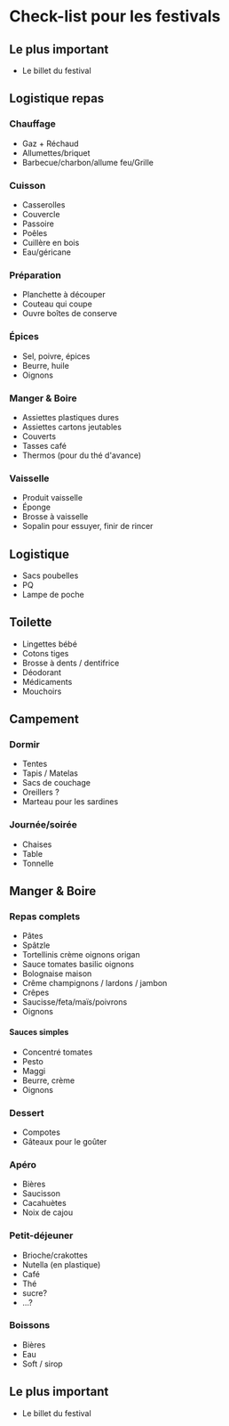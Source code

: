 Check-list pour les festivals
=============================


Le plus important
-----------------

 * Le billet du festival


Logistique repas
-----------------

### Chauffage ###

 * Gaz + Réchaud
 * Allumettes/briquet
 * Barbecue/charbon/allume feu/Grille

### Cuisson ###

 * Casserolles
 * Couvercle
 * Passoire
 * Poêles
 * Cuillère en bois
 * Eau/géricane

### Préparation ###

 * Planchette à découper
 * Couteau qui coupe
 * Ouvre boîtes de conserve

### Épices ###

 * Sel, poivre, épices
 * Beurre, huile
 * Oignons

### Manger & Boire ###

 * Assiettes plastiques dures
 * Assiettes cartons jeutables
 * Couverts
 * Tasses café
 * Thermos (pour du thé d'avance)

### Vaisselle ###

 * Produit vaisselle
 * Éponge
 * Brosse à vaisselle
 * Sopalin pour essuyer, finir de rincer


Logistique
----------

 * Sacs poubelles
 * PQ
 * Lampe de poche


Toilette
--------

 * Lingettes bébé
 * Cotons tiges
 * Brosse à dents / dentifrice
 * Déodorant
 * Médicaments
 * Mouchoirs


Campement
---------

### Dormir ###

 * Tentes
 * Tapis / Matelas
 * Sacs de couchage
 * Oreillers ?
 * Marteau pour les sardines

### Journée/soirée ###

 * Chaises
 * Table
 * Tonnelle


Manger & Boire
--------------

### Repas complets ###

 * Pâtes
 * Spâtzle
 * Tortellinis crème oignons origan
 * Sauce tomates basilic oignons
 * Bolognaise maison
 * Crême champignons / lardons / jambon
 * Crêpes
 * Saucisse/feta/maïs/poivrons
 * Oignons

#### Sauces simples ####

 * Concentré tomates
 * Pesto
 * Maggi
 * Beurre, crème
 * Oignons

### Dessert ###

 * Compotes
 * Gâteaux pour le goûter

### Apéro ###

 * Bières
 * Saucisson
 * Cacahuètes
 * Noix de cajou

### Petit-déjeuner  ###

 * Brioche/crakottes
 * Nutella (en plastique)
 * Café
 * Thé
 * sucre?
 * ...?

### Boissons ###

 * Bières
 * Eau
 * Soft / sirop


Le plus important
-----------------

 * Le billet du festival

